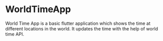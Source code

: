 # WorldTimeApp

World Time App is a basic flutter application which shows the time at different locations in the world. 
It updates the time with the help of world time API.

